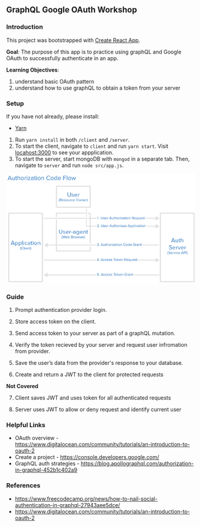## GraphQL Google OAuth Workshop

### Introduction

This project was bootstrapped with [Create React App](https://github.com/facebookincubator/create-react-app).

**Goal**: The purpose of this app is to practice using graphQL and Google OAuth to successfully authenticate in an app.

**Learning Objectives**:

1. understand basic OAuth pattern
2. understand how to use graphQL to obtain a token from your server

### Setup

If you have not already, please install:

- [Yarn](https://yarnpkg.com/en/docs/install)

1. Run `yarn install` in both `/client` and `/server`.
2. To start the client, navigate to `client` and run `yarn start`. Visit [locahost:3000](http://localhost:3000/) to see
   your appplication.
3. To start the server, start mongoDB with `mongod` in a separate tab. Then, navigate to `server` and run `node src/app.js`.

![Auth Code Flow](./AuthCodeFlow.png)

### Guide

1. Prompt authentication provider login.

2. Store access token on the client.

3. Send access token to your server as part of a graphQL mutation.

4. Verify the token recieved by your server and request user infromation from provider.

5. Save the user’s data from the provider's response to your database.

6. Create and return a JWT to the client for protected requests

**Not Covered**

7. Client saves JWT and uses token for all authenticated requests

8. Server uses JWT to allow or deny request and identify current user

### Helpful Links

- OAuth overview - https://www.digitalocean.com/community/tutorials/an-introduction-to-oauth-2
- Create a project - https://console.developers.google.com/
- GraphQL auth strategies - https://blog.apollographql.com/authorization-in-graphql-452b1c402a9

### References

- https://www.freecodecamp.org/news/how-to-nail-social-authentication-in-graphql-27943aee5dce/
- https://www.digitalocean.com/community/tutorials/an-introduction-to-oauth-2
